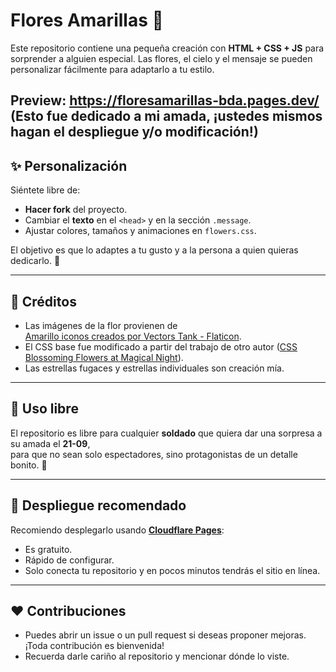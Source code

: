 # Flores Amarillas 🌼

Este repositorio contiene una pequeña creación con **HTML + CSS + JS** para sorprender a alguien especial. 
Las flores, el cielo y el mensaje se pueden personalizar fácilmente para adaptarlo a tu estilo.

Preview: https://floresamarillas-bda.pages.dev/
(Esto fue dedicado a mi **amada**, ¡ustedes mismos hagan el despliegue y/o modificación!)
---

## ✨ Personalización
Siéntete libre de:
- **Hacer fork** del proyecto.
- Cambiar el **texto** en el `<head>` y en la sección `.message`.
- Ajustar colores, tamaños y animaciones en `flowers.css`.

El objetivo es que lo adaptes a tu gusto y a la persona a quien quieras dedicarlo. 💛

---

## 🌼 Créditos
- Las imágenes de la flor provienen de  
  [Amarillo iconos creados por Vectors Tank - Flaticon](https://www.flaticon.es/iconos-gratis/amarillo).
- El CSS base fue modificado a partir del trabajo de otro autor ([CSS Blossoming Flowers at Magical Night](https://codepen.io/mdusmanansari/pen/BamepLe)).
- Las estrellas fugaces y estrellas individuales son creación mía.

---

## 🎁 Uso libre
El repositorio es libre para cualquier **soldado** que quiera dar una sorpresa a su amada el **21-09**,  
para que no sean solo espectadores, sino protagonistas de un detalle bonito. 💐

---

## 🚀 Despliegue recomendado
Recomiendo desplegarlo usando **[Cloudflare Pages](https://pages.cloudflare.com/)**:  
- Es gratuito.  
- Rápido de configurar.  
- Solo conecta tu repositorio y en pocos minutos tendrás el sitio en línea.

---

## ❤️ Contribuciones
- Puedes abrir un issue o un pull request si deseas proponer mejoras.  
¡Toda contribución es bienvenida!
- Recuerda darle cariño al repositorio y mencionar dónde lo viste.
